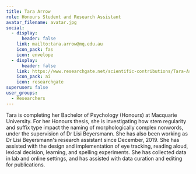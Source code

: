 ```yaml
---
title: Tara Arrow
role: Honours Student and Research Assistant
avatar_filename: avatar.jpg
social:
  - display:
      header: false
    link: mailto:tara.arrow@mq.edu.au
    icon_pack: fas
    icon: envelope
  - display:
      header: false
    link: https://www.researchgate.net/scientific-contributions/Tara-Arrow-2218418098
    icon_pack: ai
    icon: researchgate
superuser: false
user_groups:
  - Researchers
---
```

T﻿ara is completing her Bachelor of Psychology (Honours) at Macquarie University. For her Honours thesis, she is investigating how stem regularity and suffix type impact the naming of morphologically complex nonwords, under the supervision of Dr Lisi Beyersmann. She has also been working as Dr Lisi Beyersmann's research assistant since December, 2019. She has assisted with the design and implementation of eye tracking, reading aloud, lexical decision, learning, and spelling experiments. She has collected data in lab and online settings, and has assisted with data curation and editing for publications.